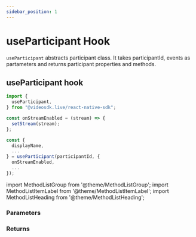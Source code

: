 ```yaml
---
sidebar_position: 1
---
```


# useParticipant Hook

`useParticipant` abstracts participant class. It takes participantId, events as partameters and returns participant properties and methods.

## useParticipant hook

```jsx title="useParticipant react hook"
import {
  useParticipant,
} from "@videosdk.live/react-native-sdk";

const onStreamEnabled = (stream) => {
  setStream(stream);
};

const {
  displayName,
  ...
} = useParticipant(participantId, {
  onStreamEnabled,
  ...
});
```

import MethodListGroup from '@theme/MethodListGroup';
import MethodListItemLabel from '@theme/MethodListItemLabel';
import MethodListHeading from '@theme/MethodListHeading';

### Parameters

<MethodListGroup>
  <MethodListItemLabel name="__namedParameters" option={"required"} type={"object"} >
    <MethodListGroup>
      <MethodListHeading heading="Parameters" />
      <MethodListItemLabel name="participantId" option={"optional"} type={"string"} />
      <MethodListItemLabel name="triggers" option={"optional"} type={"object"} >
        <MethodListGroup>
          <MethodListItemLabel name="onStreamEnabled" option={"optional"} type={"callback"} />
          <MethodListItemLabel name="onStreamDisabled" option={"optional"} type={"callback"} />
        </MethodListGroup>
      </MethodListItemLabel>
    </MethodListGroup>
  </MethodListItemLabel>
</MethodListGroup>

### Returns

<MethodListGroup>
  <MethodListItemLabel name="__returns" option={"required"} type={"object"} >
    <MethodListGroup>
      <MethodListHeading heading="Returns" />
      <MethodListItemLabel name="displayName" option={"optional"} type={"string"} />
      <MethodListItemLabel name="participant" option={"optional"} type={"Participant"} />
      <MethodListItemLabel name="webcamStream" option={"optional"} type={"MediaTrackStream"} />
      <MethodListItemLabel name="micStream" option={"optional"} type={"MediaTrackStream"} />
      <MethodListItemLabel name="screenShareStream" option={"optional"} type={"MediaTrackStream"} />
      <MethodListItemLabel name="webcamOn" option={"optional"} type={"boolean"} />
      <MethodListItemLabel name="micOn" option={"optional"} type={"boolean"} />
      <MethodListItemLabel name="screenShareOn" option={"optional"} type={"boolean"} />
      <MethodListItemLabel name="isLocal" option={"optional"} type={"boolean"} />
      <MethodListItemLabel name="isActiveSpeaker" option={"optional"} type={"boolean"} />
      <MethodListItemLabel name="pinState" option={"optional"} type={"{ cam: bool, share: bool }"} />
      <MethodListItemLabel name="setQuality()" option={"optional"} type={"callback"} />
      <MethodListItemLabel name="enableMic()" option={"optional"} type={"callback"} />
      <MethodListItemLabel name="disableMic()" option={"optional"} type={"callback"} />
      <MethodListItemLabel name="enableWebcam()" option={"optional"} type={"callback"} />
      <MethodListItemLabel name="disableWebcam()" option={"optional"} type={"callback"} />
    </MethodListGroup>
  </MethodListItemLabel>
</MethodListGroup>
